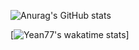 ![Anurag's GitHub stats](https://github-readme-stats.vercel.app/api?username=Yean77&show_icons=true&theme=radical)

[![Yean77's wakatime stats](https://github-readme-stats.vercel.app/api/wakatime?username=Yean77)]

<!--
[![Solved.ac Profile](http://mazassumnida.wtf/api/v2/generate_badge?boj=seon_7)](https://solved.ac/seon_7/)
**Yean77/Yean77** is a ✨ _special_ ✨ repository because its `README.md` (this file) appears on your GitHub profile.

Here are some ideas to get you started:

- 🔭 I’m currently working on ...
- 🌱 I’m currently learning ...
- 👯 I’m looking to collaborate on ...
- 🤔 I’m looking for help with ...
- 💬 Ask me about ...
- 📫 How to reach me: ...
- 😄 Pronouns: ...
- ⚡ Fun fact: ...
-->

